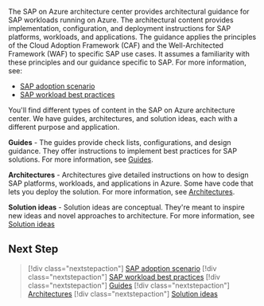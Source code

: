 The SAP on Azure architecture center provides architectural guidance for SAP workloads running on Azure. The architectural content  provides implementation, configuration, and deployment instructions for SAP platforms, workloads, and applications. The guidance applies the principles of the Cloud Adoption Framework (CAF) and the Well-Architected Framework (WAF) to specific SAP use cases. It assumes a familiarity with these principles and our guidance specific to SAP. For more information, see:

- [SAP adoption scenario]( /azure/cloud-adoption-framework/scenarios/sap/)
- [SAP workload best practices]( /azure/architecture/framework/sap/overview)

You'll find different types of content in the SAP on Azure architecture center. We have guides, architectures, and solution ideas, each with a different purpose and application.

**Guides** - The guides provide check lists, configurations, and design guidance. They offer instructions to implement best practices for SAP solutions. For more information, see [Guides](../../guide/sap/sap-internet-inbound-outbound.yml).

**Architectures** - Architectures give detailed instructions on how to design SAP platforms, workloads, and applications in Azure. Some have code that lets you deploy the solution. For more information, see [Architectures](run-sap-hana-for-linux-virtual-machines.yml).

**Solution ideas** - Solution ideas are conceptual. They're meant to inspire new ideas and novel approaches to architecture. For more information, see [Solution ideas](../../solution-ideas/articles/sap-netweaver-on-sql-server.yml)

## Next Step

>[!div class="nextstepaction"]
>[SAP adoption scenario]( /azure/cloud-adoption-framework/scenarios/sap/)
>[!div class="nextstepaction"]
>[SAP workload best practices]( /azure/architecture/framework/sap/overview)
>[!div class="nextstepaction"]
>[Guides](../../guide/sap/sap-internet-inbound-outbound.yml)
>[!div class="nextstepaction"]
>[Architectures](run-sap-hana-for-linux-virtual-machines.yml)
>[!div class="nextstepaction"]
>[Solution ideas](../../solution-ideas/articles/sap-netweaver-on-sql-server.yml)
